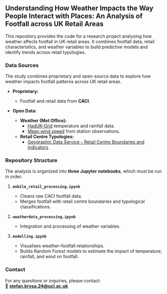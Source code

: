 ## Understanding How Weather Impacts the Way People Interact with Places: An Analysis of Footfall across UK Retail Areas

This repository provides the code for a research project analysing how weather affects footfall in UK retail areas. It combines footfall data, retail characteristics, and weather variables to build predictive models and identify trends across retail typologies.

### Data Sources
The study combines proprietary and open-source data to explore how weather impacts footfall patterns across UK retail areas.

- **Proprietary:**
  - Footfall and retail data from **CACI**.

- **Open Data:**
  - **Weather (Met Office):**
    - [HadUK-Grid](https://catalogue.ceda.ac.uk/uuid/f02cc6ddd92f45b18b9ab6ab544df7d9/) temperature and rainfall data.
    - [Mean wind speed](https://catalogue.ceda.ac.uk/uuid/91cb9985a6c2453d99084bde4ff5f314/) from station observations.
  - **Retail Centre Typologies:**
    - [Geographic Data Service – Retail Centre Boundaries and Indicators](https://data.geods.ac.uk/dataset/retail-centre-boundaries-and-open-indicators).

### Repository Structure

The analysis is organized into **three Jupyter notebooks**, which must be run in order.

1. **`mobile_retail_processing.ipynb`**  
   - Cleans raw CACI footfall data.
   - Merges footfall with retail centre boundaries and typological classifications. 

2. **`weatherdata_processing.ipynb`**  
   - Integration and processing of weather variables.

3. **`modelling.ipynb`**
    - Visualises weather–footfall relationships.
    - Builds Random Forest models to estimate the impact of temperature, rainfall, and wind on footfall.

### Contact

For any questions or inquiries, please contact:  
📧 **stefan.krysa.24@ucl.ac.uk**
